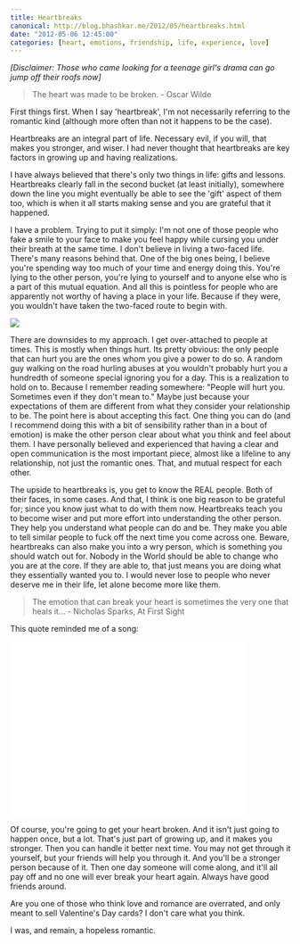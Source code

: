 ```yaml
---
title: Heartbreaks
canonical: http://blog.bhashkar.me/2012/05/heartbreaks.html
date: "2012-05-06 12:45:00"
categories: [heart, emotions, friendship, life, experience, love]
---
```

_[Disclaimer: Those who came looking for a teenage girl's drama can go jump off their roofs now]_

>The heart was made to be broken. - Oscar Wilde<span class="more"></span>

First things first. When I say 'heartbreak', I'm not necessarily referring to the romantic kind (although more often than not it happens to be the case).

Heartbreaks are an integral part of life. Necessary evil, if you will, that makes you stronger, and wiser. I had never thought that heartbreaks are key factors in growing up and having realizations.

I have always believed that there's only two things in life: gifts and lessons. Heartbreaks clearly fall in the second bucket (at least initially), somewhere down the line you might eventually be able to see the 'gift' aspect of them too, which is when it all starts making sense and you are grateful that it happened.

I have a problem. Trying to put it simply: I'm not one of those people who fake a smile to your face to make you feel happy while cursing you under their breath at the same time. I don't believe in living a two-faced life. There's many reasons behind that. One of the big ones being, I believe you're spending way too much of your time and energy doing this. You're lying to the other person, you're lying to yourself and to anyone else who is a part of this mutual equation. And all this is pointless for people who are apparently not worthy of having a place in your life. Because if they were, you wouldn't have taken the two-faced route to begin with.

![](http://2.bp.blogspot.com/-G-HJL7pEC-E/T6ZprbknUTI/AAAAAAAAA3o/CbGZA01ZctM/s1600/Two-Face_HarveyDent_2.jpg)

There are downsides to my approach. I get over-attached to people at times. This is mostly when things hurt. Its pretty obvious: the only people that can hurt you are the ones whom you give a power to do so. A random guy walking on the road hurling abuses at you wouldn't probably hurt you a hundredth of someone special ignoring you for a day. This is a realization to hold on to. Because I remember reading somewhere: "People will hurt you. Sometimes even if they don't mean to." Maybe just because your expectations of them are different from what they consider your relationship to be. The point here is about accepting this fact. One thing you can do (and I recommend doing this with a bit of sensibility rather than in a bout of emotion) is make the other person clear about what you think and feel about them. I have personally believed and experienced that having a clear and open communication is the most important piece, almost like a lifeline to any relationship, not just the romantic ones. That, and mutual respect for each other.

The upside to heartbreaks is, you get to know the REAL people. Both of their faces, in some cases. And that, I think is one big reason to be grateful for; since you know just what to do with them now. Heartbreaks teach you to become wiser and put more effort into understanding the other person. They help you understand what people can do and be. They make you able to tell similar people to fuck off the next time you come across one. Beware, heartbreaks can also make you into a wry person, which is something you should watch out for. Nobody in the World should be able to change who you are at the core. If they are able to, that just means you are doing what they essentially wanted you to. I would never lose to people who never deserve me in their life, let alone become more like them.

>The emotion that can break your heart is sometimes the very one that heals it... - Nicholas Sparks, At First Sight

This quote reminded me of a song:

<div class="video-box">
    <iframe width="420" height="315" src="//www.youtube.com/embed/5vO9qp9cx4Q" frameborder="0" allowfullscreen></iframe>
</div>

Of course, you're going to get your heart broken. And it isn't just going to happen once, but a lot. That's just part of growing up, and it makes you stronger. Then you can handle it better next time. You may not get through it yourself, but your friends will help you through it. And you'll be a stronger person because of it. Then one day someone will come along, and it'll all pay off and no one will ever break your heart again. Always have good friends around.

Are you one of those who think love and romance are overrated, and only meant to sell Valentine's Day cards? I don't care what you think.

I was, and remain, a hopeless romantic.